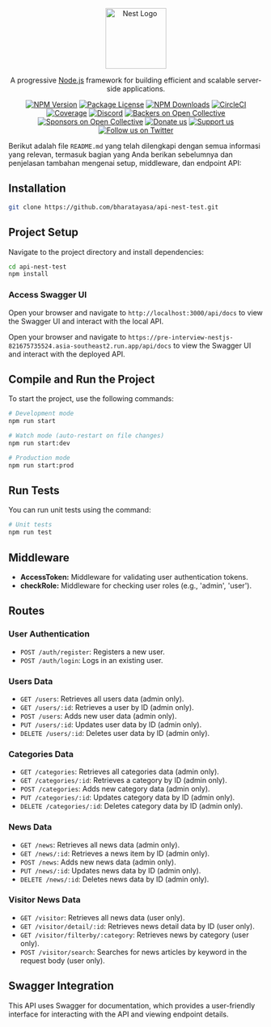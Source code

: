 <p align="center">
  <a href="http://nestjs.com/" target="blank"><img src="https://nestjs.com/img/logo-small.svg" width="120" alt="Nest Logo" /></a>
</p>

[circleci-image]: https://img.shields.io/circleci/build/github/nestjs/nest/master?token=abc123def456
[circleci-url]: https://circleci.com/gh/nestjs/nest

  <p align="center">A progressive <a href="http://nodejs.org" target="_blank">Node.js</a> framework for building efficient and scalable server-side applications.</p>
    <p align="center">
<a href="https://www.npmjs.com/~nestjscore" target="_blank"><img src="https://img.shields.io/npm/v/@nestjs/core.svg" alt="NPM Version" /></a>
<a href="https://www.npmjs.com/~nestjscore" target="_blank"><img src="https://img.shields.io/npm/l/@nestjs/core.svg" alt="Package License" /></a>
<a href="https://www.npmjs.com/~nestjscore" target="_blank"><img src="https://img.shields.io/npm/dm/@nestjs/common.svg" alt="NPM Downloads" /></a>
<a href="https://circleci.com/gh/nestjs/nest" target="_blank"><img src="https://img.shields.io/circleci/build/github/nestjs/nest/master" alt="CircleCI" /></a>
<a href="https://coveralls.io/github/nestjs/nest?branch=master" target="_blank"><img src="https://coveralls.io/repos/github/nestjs/nest/badge.svg?branch=master#9" alt="Coverage" /></a>
<a href="https://discord.gg/G7Qnnhy" target="_blank"><img src="https://img.shields.io/badge/discord-online-brightgreen.svg" alt="Discord"/></a>
<a href="https://opencollective.com/nest#backer" target="_blank"><img src="https://opencollective.com/nest/backers/badge.svg" alt="Backers on Open Collective" /></a>
<a href="https://opencollective.com/nest#sponsor" target="_blank"><img src="https://opencollective.com/nest/sponsors/badge.svg" alt="Sponsors on Open Collective" /></a>
  <a href="https://paypal.me/kamilmysliwiec" target="_blank"><img src="https://img.shields.io/badge/Donate-PayPal-ff3f59.svg" alt="Donate us"/></a>
    <a href="https://opencollective.com/nest#sponsor"  target="_blank"><img src="https://img.shields.io/badge/Support%20us-Open%20Collective-41B883.svg" alt="Support us"></a>
  <a href="https://twitter.com/nestframework" target="_blank"><img src="https://img.shields.io/twitter/follow/nestframework.svg?style=social&label=Follow" alt="Follow us on Twitter"></a>
</p>
  <!--[![Backers on Open Collective](https://opencollective.com/nest/backers/badge.svg)](https://opencollective.com/nest#backer)
  [![Sponsors on Open Collective](https://opencollective.com/nest/sponsors/badge.svg)](https://opencollective.com/nest#sponsor)-->

Berikut adalah file `README.md` yang telah dilengkapi dengan semua informasi yang relevan, termasuk bagian yang Anda berikan sebelumnya dan penjelasan tambahan mengenai setup, middleware, dan endpoint API:


## Installation

```bash
git clone https://github.com/bharatayasa/api-nest-test.git
```

## Project Setup

Navigate to the project directory and install dependencies:
```bash
cd api-nest-test
npm install
```
### Access Swagger UI

Open your browser and navigate to `http://localhost:3000/api/docs` to view the Swagger UI and interact with the local API.

Open your browser and navigate to `https://pre-interview-nestjs-821675735524.asia-southeast2.run.app/api/docs` to view the Swagger UI and interact with the deployed API.

## Compile and Run the Project

To start the project, use the following commands:

```bash
# Development mode
npm run start

# Watch mode (auto-restart on file changes)
npm run start:dev

# Production mode
npm run start:prod
```

## Run Tests

You can run unit tests using the command:
```bash
# Unit tests
npm run test
```

## Middleware

- **AccessToken:** Middleware for validating user authentication tokens.
- **checkRole:** Middleware for checking user roles (e.g., 'admin', 'user').

## Routes

### User Authentication

- `POST /auth/register`: Registers a new user.
- `POST /auth/login`: Logs in an existing user.

### Users Data

- `GET /users`: Retrieves all users data (admin only).
- `GET /users/:id`: Retrieves a user by ID (admin only).
- `POST /users`: Adds new user data (admin only).
- `PUT /users/:id`: Updates user data by ID (admin only).
- `DELETE /users/:id`: Deletes user data by ID (admin only).

### Categories Data

- `GET /categories`: Retrieves all categories data (admin only).
- `GET /categories/:id`: Retrieves a category by ID (admin only).
- `POST /categories`: Adds new category data (admin only).
- `PUT /categories/:id`: Updates category data by ID (admin only).
- `DELETE /categories/:id`: Deletes category data by ID (admin only).

### News Data

- `GET /news`: Retrieves all news data (admin only).
- `GET /news/:id`: Retrieves a news item by ID (admin only).
- `POST /news`: Adds new news data (admin only).
- `PUT /news/:id`: Updates news data by ID (admin only).
- `DELETE /news/:id`: Deletes news data by ID (admin only).

### Visitor News Data

- `GET /visitor`: Retrieves all news data (user only).
- `GET /visitor/detail/:id`: Retrieves news detail data by ID (user only).
- `GET /visitor/filterby/:category`: Retrieves news by category (user only).
- `POST /visitor/search`: Searches for news articles by keyword in the request body (user only).

## Swagger Integration

This API uses Swagger for documentation, which provides a user-friendly interface for interacting with the API and viewing endpoint details. 

